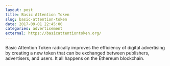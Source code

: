 ```yaml
---
layout: post
title: Basic Attention Token
slug: basic-attention-token
date: 2017-09-01 22:45:00
categories: advertisement
external: https://basicattentiontoken.org/
---
```

Basic Attention Token radically improves the efficiency of digital advertising by creating a new token that can be exchanged between publishers, advertisers, and users. It all happens on the Ethereum blockchain.
